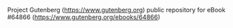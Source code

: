Project Gutenberg (https://www.gutenberg.org) public repository for eBook #64866 (https://www.gutenberg.org/ebooks/64866)

